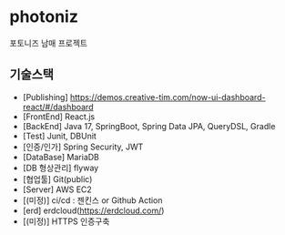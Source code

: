 # photoniz
포토니즈 남매 프로젝트

## 기술스택
- [Publishing] https://demos.creative-tim.com/now-ui-dashboard-react/#/dashboard
- [FrontEnd] React.js
- [BackEnd] Java 17, SpringBoot, Spring Data JPA, QueryDSL, Gradle
- [Test] Junit, DBUnit
- [인증/인가] Spring Security, JWT
- [DataBase] MariaDB
- [DB 형상관리] flyway
- [협업툴] Git(public)
- [Server] AWS EC2
- [(미정)] ci/cd : 젠킨스 or Github Action
- [erd] erdcloud(https://erdcloud.com/)
- [(미정)] HTTPS 인증구축
